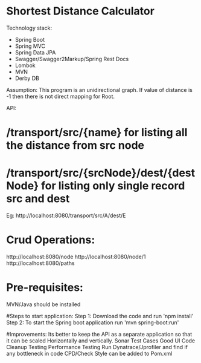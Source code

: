 Shortest Distance Calculator
===============================
Technology stack:

* Spring Boot
* Spring MVC
* Spring Data JPA
* Swagger/Swagger2Markup/Spring Rest Docs
* Lombok
* MVN
* Derby DB

 Assumption:
 This program is an unidirectional graph.
 If value of distance is -1 then there is not direct mapping for Root.
 
 API:
 # /transport/src/{name}  for listing all the distance from src node
 # /transport/src/{srcNode}/dest/{destNode} for listing only single record src and dest
 Eg: http://localhost:8080/transport/src/A/dest/E
 
 # Crud Operations:
 http://localhost:8080/node
 http://localhost:8080/node/1
 http://localhost:8080/paths
 
 
 # Pre-requisites:
 MVN/Java should be installed
 
 #Steps to start application:
 Step 1: Download the code and run 'npm install'
 Step 2: To start the Spring boot application run  'mvn spring-boot:run'
 
 
 
 #Improvements:
 Its better to keep the API as a separate application so that it can be scaled Horizontally and vertically.
 Sonar
 Test Cases
 Good UI
 Code Cleanup
 Testing
 Performance Testing
 Run Dynatrace/Jprofiler and find if any bottleneck in code
 CPD/Check Style can be added to Pom.xml
 
 
